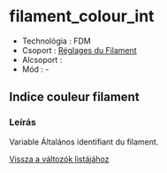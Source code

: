 # filament\_colour\_int

* Technológia : FDM
* Csoport : [Réglages du Filament](../filament_settings/filament_settings.md)
* Alcsoport : 
* Mód : -

## Indice couleur filament

### Leírás

Variable Általános identifiant du filament.

[Vissza a változók listájához](variable_list.md)

